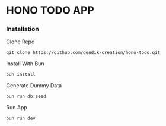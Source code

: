 # HONO TODO APP

### Installation

Clone Repo
```
git clone https://github.com/dendik-creation/hono-todo.git
```
Install With Bun
```
bun install
```
Generate Dummy Data
```
bun run db:seed
```
Run App
```
bun run dev
```
